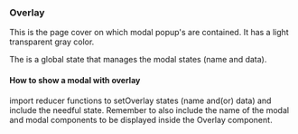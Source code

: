 ### Overlay
This is the page cover on which modal popup's are contained. It has a light transparent gray color.

The is a global state that manages the modal states (name and data).

#### How to show a modal with overlay

import reducer functions to setOverlay states (name and(or) data) and include the needful state.
Remember to also include the name of the modal and modal components to be displayed inside the Overlay component.